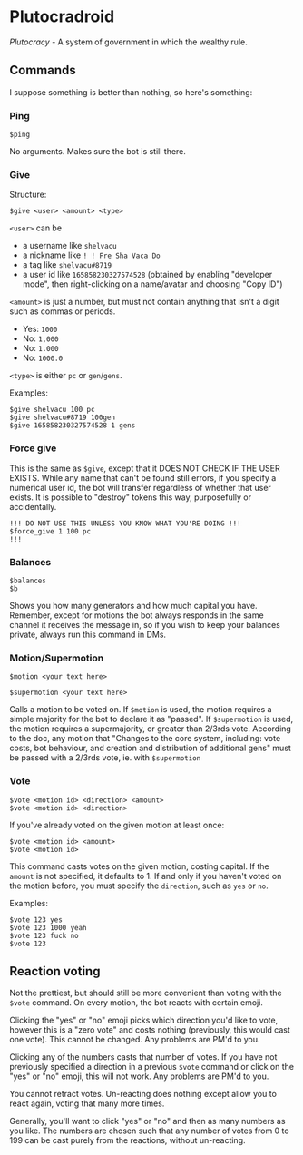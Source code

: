 # Plutocradroid

*Plutocracy* - A system of government in which the wealthy rule.

## Commands

I suppose something is better than nothing, so here's something:

### Ping

```text
$ping
```

No arguments. Makes sure the bot is still there.

### Give

Structure:

```text
$give <user> <amount> <type>
```

`<user>` can be

* a username like `shelvacu`
* a nickname like `! ! Fre Sha Vaca Do`
* a tag like `shelvacu#8719`
* a user id like `165858230327574528` (obtained by enabling "developer mode", then right-clicking on a name/avatar and choosing "Copy ID")

`<amount>` is just a number, but must not contain anything that isn't a digit such as commas or periods.

* Yes: `1000`
* No: `1,000`
* No: `1.000`
* No: `1000.0`

`<type>` is either `pc` or `gen`/`gens`.

Examples:

```text
$give shelvacu 100 pc
$give shelvacu#8719 100gen
$give 165858230327574528 1 gens
```

### Force give

This is the same as `$give`, except that it DOES NOT CHECK IF THE USER EXISTS. While any name that can't be found still errors, if you specify a numerical user id, the bot will transfer regardless of whether that user exists. It is possible to "destroy" tokens this way, purposefully or accidentally.

```text
!!! DO NOT USE THIS UNLESS YOU KNOW WHAT YOU'RE DOING !!!
$force_give 1 100 pc
!!!
```

### Balances

```text
$balances
$b
```

Shows you how many generators and how much capital you have. Remember, except for motions the bot always responds in the same channel it receives the message in, so if you wish to keep your balances private, always run this command in DMs.

### Motion/Supermotion

```text
$motion <your text here>

$supermotion <your text here>
```

Calls a motion to be voted on. If `$motion` is used, the motion requires a simple majority for the bot to declare it as "passed". If `$supermotion` is used, the motion requires a supermajority, or greater than 2/3rds vote. According to the doc, any motion that "Changes to the core system, including: vote costs, bot behaviour, and creation and distribution of additional gens" must be passed with a 2/3rds vote, ie. with `$supermotion`

### Vote

```text
$vote <motion id> <direction> <amount>
$vote <motion id> <direction>
```

If you've already voted on the given motion at least once:

```text
$vote <motion id> <amount>
$vote <motion id>
```

This command casts votes on the given motion, costing capital. If the `amount` is not specified, it defaults to 1. If and only if you haven't voted on the motion before, you must specify the `direction`, such as `yes` or `no`.

Examples:

```text
$vote 123 yes
$vote 123 1000 yeah
$vote 123 fuck no
$vote 123
```

## Reaction voting

Not the prettiest, but should still be more convenient than voting with the `$vote` command. On every motion, the bot reacts with certain emoji.

Clicking the "yes" or "no" emoji picks which direction you'd like to vote, however this is a "zero vote" and costs nothing (previously, this would cast one vote). This cannot be changed. Any problems are PM'd to you.

Clicking any of the numbers casts that number of votes. If you have not previously specified a direction in a previous `$vote` command or click on the "yes" or "no" emoji, this will not work. Any problems are PM'd to you.

You cannot retract votes. Un-reacting does nothing except allow you to react again, voting that many more times.

Generally, you'll want to click "yes" or "no" and then as many numbers as you like. The numbers are chosen such that any number of votes from 0 to 199 can be cast purely from the reactions, without un-reacting.
